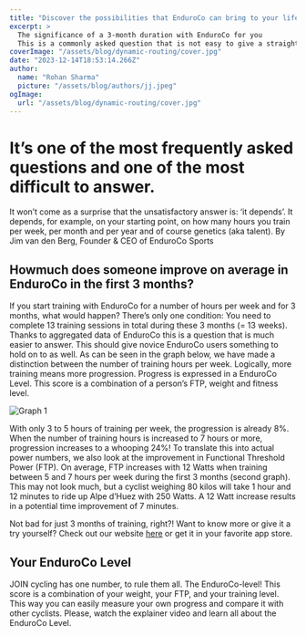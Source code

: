 ```yaml
---
title: "Discover the possibilities that EnduroCo can bring to your life in just 3 months."
excerpt: >
  The significance of a 3-month duration with EnduroCo for you
  This is a commonly asked question that is not easy to give a straightforward answer to. It should be expected that the response won't be sa
coverImage: "/assets/blog/dynamic-routing/cover.jpg"
date: "2023-12-14T18:53:14.266Z"
author:
  name: "Rohan Sharma"
  picture: "/assets/blog/authors/jj.jpeg"
ogImage:
  url: "/assets/blog/dynamic-routing/cover.jpg"
---
```


# It’s one of the most frequently asked questions and one of the most difficult to answer. 
It won’t come as a surprise that the unsatisfactory answer is: ‘it depends’. It depends, for example, on your starting point, on how many hours you train per week, per month and per year and of course genetics (aka talent).
By Jim van den Berg, Founder & CEO of EnduroCo Sports

## How ​​much does someone improve on average in EnduroCo in the first 3 months?
If you start training with EnduroCo for a number of hours per week and for 3 months, what would happen? There’s only one condition: You need to complete 13 training sessions in total during these 3 months (= 13 weeks).
Thanks to aggregated data of EnduroCo this is a question that is much easier to answer. This should give novice EnduroCo users something to hold on to as well. As can be seen in the graph below, we have made a distinction between the number of training hours per week. Logically, more training means more progression. Progress is expressed in a EnduroCo Level. This score is a combination of a person’s FTP, weight and fitness level.

![Graph 1](image_url)

With only 3 to 5 hours of training per week, the progression is already 8%. When the number of training hours is increased to 7 hours or more, progression increases to a whooping 24%! To translate this into actual power numbers, we also look at the improvement in Functional Threshold Power (FTP). On average, FTP increases with 12 Watts when training between 5 and 7 hours per week during the first 3 months (second graph). This may not look much, but a cyclist weighing 80 kilos will take 1 hour and 12 minutes to ride up Alpe d’Huez with 250 Watts. A 12 Watt increase results in a potential time improvement of 7 minutes.

Not bad for just 3 months of training, right?! Want to know more or give it a try yourself? Check out our website [here](https://join.cc/) or get it in your favorite app store.

## Your EnduroCo Level
JOIN cycling has one number, to rule them all. The EnduroCo-level! This score is a combination of your weight, your FTP, and your training level. This way you can easily measure your own progress and compare it with other cyclists. Please, watch the explainer video and learn all about the EnduroCo Level.